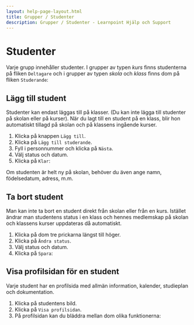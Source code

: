 ```yaml
---
layout: help-page-layout.html
title: Grupper / Studenter
description: Grupper / Studenter - Learnpoint Hjälp och Support
---
```


# Studenter

<!-- only-in-swedish.html -->

Varje grupp innehåller studenter. I grupper av typen *kurs* finns studenterna på fliken `Deltagare` och i grupper av typen *skola* och *klass* finns dom på fliken `Studerande`:

<!-- desktop-screenshot.html, { src: "_assets/students.png", alt: "Studenter", theme: "light" } -->


## Lägg till student

Studenter kan endast läggas till på klasser. (Du kan inte lägga till studenter på skolan eller på kurser). När du lagt till en student på en klass, blir hon automatiskt tillagd på skolan och på klassens ingående kurser.

1. Klicka på knappen `Lägg till`.
2. Klicka på `Lägg till studerande`.
3. Fyll i personnummer och klicka på `Nästa`.
4. Välj status och datum.
5. Klicka på `Klar`:

<!-- desktop-recording.html, { src: "_assets/add-student.mp4", alt: "Lägg till student", theme: "light" } -->

Om studenten är helt ny på skolan, behöver du även ange namn, födelsedatum, adress, m.m.


## Ta bort student

Man kan inte ta bort en student direkt från skolan eller från en kurs. Istället ändrar man studentens status i en klass och hennes medlemskap på skolan och klassens kurser uppdateras då automatiskt.

1. Klicka på dom tre prickarna längst till höger.
2. Klicka på `Ändra status`.
3. Välj status och datum.
4. Klicka på `Spara`:

<!-- desktop-recording.html, { src: "_assets/remove-student.mp4", alt: "Ta bort student", theme: "light" } -->


## Visa profilsidan för en student

Varje student har en profilsida med allmän information, kalender, studieplan och dokumentation.

1. Klicka på studentens bild.
2. Klicka på `Visa profilsidan`.
3. På profilsidan kan du bläddra mellan dom olika funktionerna:

<!-- desktop-recording.html, { src: "_assets/view-student-profile-page.mp4", alt: "Visa profilsidan för en student", theme: "light" } -->
